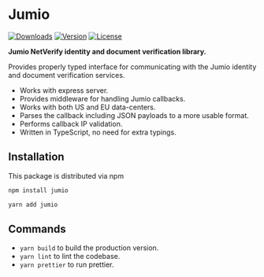 # Jumio

[![Downloads](https://img.shields.io/npm/dm/jumio.svg)](http://npm-stat.com/charts.html?package=jumio)
[![Version](https://img.shields.io/npm/v/jumio.svg)](http://npm.im/jumio)
[![License](https://img.shields.io/npm/l/jumio.svg)](http://opensource.org/licenses/MIT)

**Jumio NetVerify identity and document verification library.**

Provides properly typed interface for communicating with the Jumio identity and document verification services.

- Works with express server.
- Provides middleware for handling Jumio callbacks.
- Works with both US and EU data-centers.
- Parses the callback including JSON payloads to a more usable format.
- Performs callback IP validation.
- Written in TypeScript, no need for extra typings.

## Installation

This package is distributed via npm

```cmd
npm install jumio
```

```cmd
yarn add jumio
```

## Commands

- `yarn build` to build the production version.
- `yarn lint` to lint the codebase.
- `yarn prettier` to run prettier.
